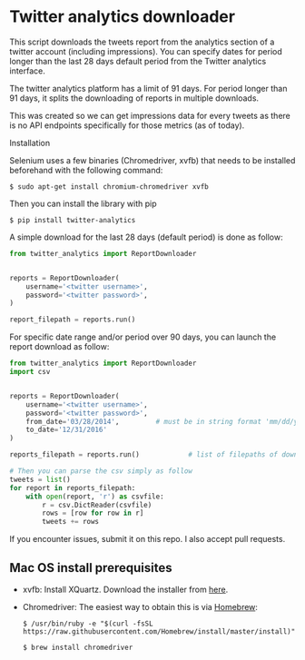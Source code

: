 Twitter analytics downloader
========

This script downloads the tweets report from the analytics section of a twitter account (including impressions). 
You can specify dates for period longer than the last 28 days default period from the Twitter analytics interface.

The twitter analytics platform has a limit of 91 days. For period longer than 91 days, it splits the downloading of reports in multiple downloads.

This was created so we can get impressions data for every tweets as there is no API endpoints specifically for those metrics (as of today).


Installation

Selenium uses a few binaries (Chromedriver, xvfb) that needs to be installed beforehand with the following command:

```commandline
$ sudo apt-get install chromium-chromedriver xvfb
```

Then you can install the library with pip


```commandline
$ pip install twitter-analytics

```


A simple download for the last 28 days (default period) is done as follow:

```python
from twitter_analytics import ReportDownloader


reports = ReportDownloader(
    username='<twitter username>',
    password='<twitter password>',
)

report_filepath = reports.run()
```

For specific date range and/or period over 90 days, you can launch the report download as follow:

```python
from twitter_analytics import ReportDownloader
import csv


reports = ReportDownloader(
    username='<twitter username>',
    password='<twitter password>',
    from_date='03/28/2014',         # must be in string format 'mm/dd/yyyy' and nothing before October 2013 (twitter restriction).
    to_date='12/31/2016'
)

reports_filepath = reports.run()            # list of filepaths of downloaded csv reports

# Then you can parse the csv simply as follow
tweets = list()
for report in reports_filepath:
    with open(report, 'r') as csvfile:
        r = csv.DictReader(csvfile)
        rows = [row for row in r]
        tweets += rows

```

If you encounter issues, submit it on this repo. I also accept pull requests.

## Mac OS install prerequisites

- xvfb: Install XQuartz. Download the installer from [here](https://www.xquartz.org).
- Chromedriver: The easiest way to obtain this is via [Homebrew](https://brew.sh):
 
    ```commandline
    $ /usr/bin/ruby -e "$(curl -fsSL https://raw.githubusercontent.com/Homebrew/install/master/install)"
    
    $ brew install chromedriver
    ```